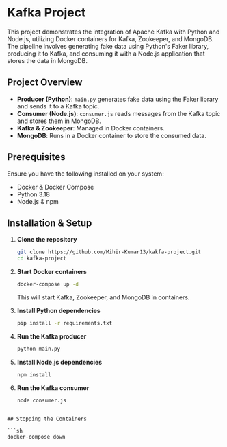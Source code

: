 # Kafka Project

This project demonstrates the integration of Apache Kafka with Python and Node.js, utilizing Docker containers for Kafka, Zookeeper, and MongoDB. The pipeline involves generating fake data using Python's Faker library, producing it to Kafka, and consuming it with a Node.js application that stores the data in MongoDB.

## Project Overview

- **Producer (Python)**: `main.py` generates fake data using the Faker library and sends it to a Kafka topic.
- **Consumer (Node.js)**: `consumer.js` reads messages from the Kafka topic and stores them in MongoDB.
- **Kafka & Zookeeper**: Managed in Docker containers.
- **MongoDB**: Runs in a Docker container to store the consumed data.

## Prerequisites

Ensure you have the following installed on your system:

- Docker & Docker Compose
- Python 3.18
- Node.js & npm

## Installation & Setup

1. **Clone the repository**

   ```sh
   git clone https://github.com/Mihir-Kumar13/kakfa-project.git
   cd kafka-project
   ```

2. **Start Docker containers**

   ```sh
   docker-compose up -d
   ```

   This will start Kafka, Zookeeper, and MongoDB in containers.

3. **Install Python dependencies**

   ```sh
   pip install -r requirements.txt
   ```

4. **Run the Kafka producer**

   ```sh
   python main.py
   ```

5. **Install Node.js dependencies**

   ```sh
   npm install
   ```

6. **Run the Kafka consumer**

   ```sh
   node consumer.js
   ```




```

## Stopping the Containers

```sh
docker-compose down
```

